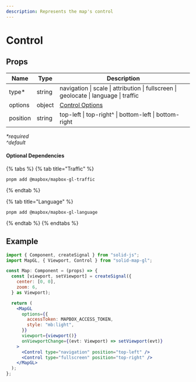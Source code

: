 ```yaml
---
description: Represents the map's control
---
```


# Control

## Props

| Name     | Type   | Description                                                                          |
| -------- | ------ | ------------------------------------------------------------------------------------ |
| type\*   | string | navigation \| scale \| attribution \| fullscreen \| geolocate \| language \| traffic |
| options  | object | [Control Options](https://docs.mapbox.com/mapbox-gl-js/api/markers/)                 |
| position | string | top-left \| top-right^ \| bottom-left \| bottom-right                                |

_\*required_\
_^default_

#### Optional Dependencies

{% tabs %}
{% tab title="Traffic" %}
```
pnpm add @mapbox/mapbox-gl-traffic
```
{% endtab %}

{% tab title="Language" %}
```
pnpm add @mapbox/mapbox-gl-language
```
{% endtab %}
{% endtabs %}

## Example

```jsx
import { Component, createSignal } from "solid-js";
import MapGL, { Viewport, Control } from "solid-map-gl";

const Map: Component = (props) => {
  const [viewport, setViewport] = createSignal({
    center: [0, 0],
    zoom: 6,
  } as Viewport);

  return (
    <MapGL
      options={{
        accessToken: MAPBOX_ACCESS_TOKEN,
        style: "mb:light",
      }}
      viewport={viewport()}
      onViewportChange={(evt: Viewport) => setViewport(evt)}
    >
      <Control type="navigation" position="top-left" />
      <Control type="fullscreen" position="top-right" />
    </MapGL>
  );
};
```
